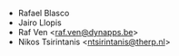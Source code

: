 - Rafael Blasco
- Jairo Llopis
- Raf Ven \<<raf.ven@dynapps.be>\>
- Nikos Tsirintanis \<<ntsirintanis@therp.nl>\>

